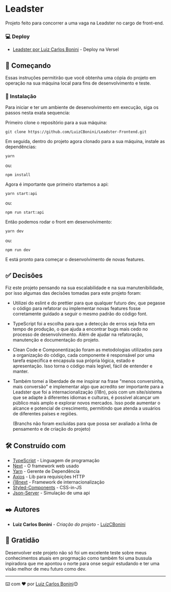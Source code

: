 # Leadster 

Projeto feito para concorrer a uma vaga na Leadster no cargo de front-end.

### 💻 Deploy

* [Leadster por Luiz Carlos Bonini](https://leadster-frontend-luiztest.vercel.app) - Deploy na Versel

## 🚀 Começando

Essas instruções permitirão que você obtenha uma cópia do projeto em operação na sua máquina local para fins de desenvolvimento e teste.

### 🔧 Instalação

Para iniciar e ter um ambiente de desenvolvimento em execução, siga os passos nesta exata sequencia:

Primeiro clone o repositório para a sua máquina:

```
git clone https://github.com/LuizCBonini/Leadster-Frontend.git
```

Em seguida, dentro do projeto agora clonado para a sua máquina, instale as dependências:

```
yarn
```
ou:
```
npm install
```

Agora é importante que primeiro startemos a api:

```
yarn start:api
```
ou:
```
npm run start:api
```

Então podemos rodar o front em desenvolvimento:
```
yarn dev
```
ou: 
```
npm run dev
```

E está pronto para começar o desenvolvimento de novas features.

## ✅ Decisões

Fiz este projeto pensando na sua escalabilidade e na sua manutenibilidade, por isso algumas das decisões tomadas para este projeto foram:

- Utilizei do eslint e do prettier para que qualquer futuro dev, que pegasse o código para refatorar ou implementar novas features fosse corretamente guidado a seguir o mesmo padrão do código font.

- TypeScript foi a escolha para que a detecção de erros seja feita em tempo de produção, o que ajuda a encontrar bugs mais cedo no processo de desenvolvimento. Além de ajudar na refatoração, manutenção e documentação do projeto.
  
- Clean Code e Componentização foram as metodologias utilizados para a organização do código, cada componente é responsável por uma tarefa específica e encapsula sua própria lógica, estado e apresentação. Isso torna o código mais legível, fácil de entender e manter.
  
- Também tomei a liberdade de me inspirar na frase "menos conversinha, mais conversão" e implementar algo que acredito ser importante para a Leadster que foi a internacionalização (i18n), pois com um site/sistema que se adapte à diferentes idiomas e culturas, é possível alcançar um público mais amplo e explorar novos mercados. Isso pode aumentar o alcance e potencial de crescimento, permitindo que atenda a usuários de diferentes países e regiões.

  (Branchs não foram excluidas para que possa ser avaliado a linha de pensamento e de criação do projeto)

## 🛠️ Construído com

* [TypeScript](https://www.typescriptlang.org) - Linguagem de programação
* [Next](https://nextjs.org) - O framework web usado
* [Yarn](https://yarnpkg.com) - Gerente de Dependência
* [Axios](https://axios-http.com/ptbr/docs/intro) - Lib para requisições HTTP
* [i18next](https://www.i18next.com) - Framework de internacionalização
* [Styled-Components](https://styled-components.com) - CSS-in-JS
* [Json-Server](https://www.npmjs.com/package/json-server) - Simulação de uma api

## ✒️ Autores

* **Luiz Carlos Bonini** - *Criação do projeto* - [LuizCBonini](https://github.com/LuizCBonini)

## 🎁 Gratidão

Desenvolver este projeto não só foi um excelente teste sobre meus conhecimentos atuais em progrmação como também foi uma bussula inpiradora que me apontou o norte para onse seguir estudando e ter uma visão melhor de meu futuro como dev. 

---
⌨️ com ❤️ por [Luiz Carlos Bonini](https://www.linkedin.com/in/dev-luiz-carlos/)😊
